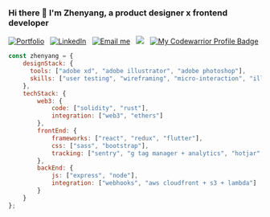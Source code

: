 ### Hi there 👋 I'm Zhenyang, a product designer x frontend developer

<a href="https://manapixels.com"><img alt="Portfolio" src="https://img.shields.io/badge/Portfolio%20-%23303030.svg?&style=flat&logo=okta&logoColor=f0c09c"/></a> &nbsp;
<a href="https://www.linkedin.com/in/zhenyanglim/"><img alt="LinkedIn" src="https://img.shields.io/badge/Linkedin%20-%23303030.svg?&style=flat&logo=linkedin&logoColor=74b4ed"/></a> &nbsp;
<a href="mailto:chrenelias@outlook.com"><img alt="Email me" src="https://img.shields.io/badge/Email-303030?style=flat&logo=maildotru&logoColor=81bd9b" /></a> &nbsp;
<a href="https://instagram.com/_zhenyang"><img src="https://img.shields.io/badge/__zhenyang_-303030?style=flat&logo=Instagram&logoColor=ffadb9"/></a> &nbsp;
<a href="https://www.codewars.com/users/zhenyangg/">![My Codewarrior Profile Badge](https://www.codewars.com/users/zhenyangg/badges/micro)</a>

```javascript
const zhenyang = {
    designStack: {
      tools: ["adobe xd", "adobe illustrator", "adobe photoshop"],
      skills: ["user testing", "wireframing", "micro-interaction", "illustration"]
    },
    techStack: {
        web3: {
            code: ["solidity", "rust"],
            integration: ["web3", "ethers"]
        },
        frontEnd: {
            frameworks: ["react", "redux", "flutter"],
            css: ["sass", "bootstrap"],
            tracking: ["sentry", "g tag manager + analytics", "hotjar", "tawkto"]
        },
        backEnd: {
            js: ["express", "node"],
            integration: ["webhooks", "aws cloudfront + s3 + lambda"]
        }      
    }
};
```
